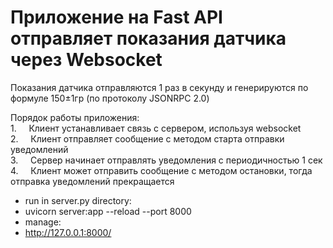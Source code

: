 # Приложение на Fast API отправляет показания датчика через Websocket  
Показания датчика отправляются 1 раз в секунду и генерируются по формуле 150±1гр (по протоколу JSONRPC 2.0)


Порядок работы приложения:  
1.     Клиент устанавливает связь с сервером, используя websocket  
2.     Клиент отправляет сообщение с методом старта отправки уведомлений  
3.     Сервер начинает отправлять уведомления с периодичностью 1 сек  
4.     Клиент может отправить сообщение с методом остановки, тогда отправка уведомлений прекращается  


* run in server.py directory:  
* uvicorn server:app --reload --port 8000
* manage:  
* http://127.0.0.1:8000/